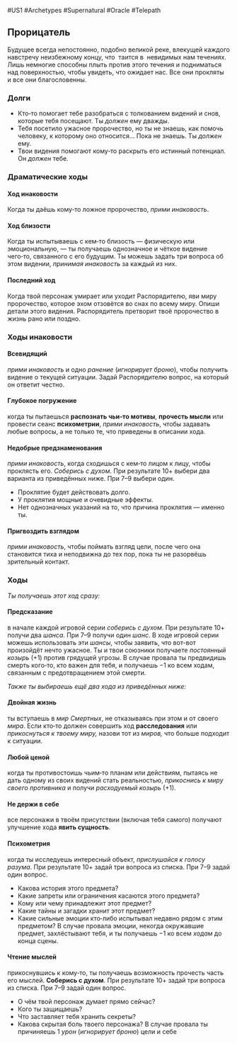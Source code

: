 #US1 #Archetypes #Supernatural #Oracle #Telepath 

## Прорицатель
Будущее всегда непостоянно, подобно великой реке, влекущей каждого навстречу неизбежному концу, что  таится в  невидимых нам течениях. Лишь немногие способны плыть против этого течения и подниматься над поверхностью, чтобы увидеть, что ожидает нас. Все они прокляты и все они благословенны.

### Долги
- Кто‑то помогает тебе разобраться с толкованием видений и снов, которые тебя посещают. Ты *должен* ему дважды. 
- Тебя посетило ужасное пророчество, но ты не знаешь, как помочь человеку, к которому оно относится… Пока не знаешь. Ты *должен* ему. 
- Твои видения помогают кому‑то раскрыть его истинный потенциал. Он *должен* тебе.

### Драматические ходы
#### Ход инаковости 
Когда ты даёшь кому‑то ложное пророчество, *прими инаковость*.

#### Ход близости
Когда ты испытываешь с  кем‑то  близость  — физическую или  эмоциональную, — ты получаешь однозначное и чёткое видение чего‑то, связанного с его будущим. Ты можешь задать три вопроса об этом видении, *принимая инаковость* за каждый из них.

#### Последний ход
Когда твой персонаж умирает или уходит Распорядителю, яви миру пророчество, которое эхом отзовётся во снах по всему миру. Опиши детали этого видения. Распорядитель претворит твоё пророчество в жизнь рано или поздно.


### Ходы инаковости

#### Всевидящий
*прими инаковость* и одно *ранение* (*игнорирует броню*), чтобы получить видение о текущей ситуации. Задай Распорядителю вопрос, на который он ответит честно. 

#### Глубокое погружение
когда ты пытаешься **распознать чьи‑то мотивы**, **прочесть мысли** или провести сеанс **психометрии**, *прими инаковость*, чтобы задавать любые вопросы, а не только те, что приведены в описании хода. 

#### Недобрые предзнаменования
*прими инаковость*, когда сходишься с кем‑то лицом к лицу, чтобы проклясть его. *Соберись с духом*. При результате 10+ выбери два варианта из приведённых ниже. При 7–9 выбери один. 
- Проклятие будет действовать долго. 
- У проклятия мощные и очевидные эффекты. 
- Нет однозначных указаний на то, что причина проклятия — именно ты. 

#### Пригвоздить взглядом
*прими инаковость*, чтобы поймать взгляд цели, после чего она становится тиха и неподвижна до тех пор, пока ты не разорвёшь зрительный контакт.


### Ходы
*Ты получаешь этот ход сразу:* 
#### Предсказание
в начале каждой игровой серии *соберись с духом*. При результате 10+ получи два *шанса*. При 7–9 получи один *шанс*. В ходе игровой серии можешь использовать эти *шансы*, чтобы заявить, что вот-вот произойдёт нечто ужасное. Ты и твои союзники получаете *постоянный козырь* (+1) против грядущей угрозы. В случае провала ты предвидишь смерть кого‑то, кто важен для тебя, и получаешь −1 ко всем ходам, связанным с предотвращением этой смерти. 

*Также ты выбираешь ещё два хода из приведённых ниже:* 
#### Двойная жизнь
ты вступаешь в *мир Смертных*, не отказываясь при этом и от своего *мира*. Если кто‑то должен совершить ход **расследования** или *прикоснуться к твоему миру,* назови тот из *миров,* что больше подходит к ситуации. 

#### Любой ценой
когда ты противостоишь чьим‑то планам или действиям, пытаясь не дать одному из своих видений стать реальностью, *прикоснись к миру своего противника* и получи *расходуемый козырь* (+1). 

#### Не держи в себе
все персонажи в твоём присутствии (включая тебя самого) получают улучшение хода **явить сущность**. 

#### Психометрия
когда ты исследуешь интересный объект, *прислушайся к голосу разума*. При результате 10+ задай три вопроса из списка. При 7–9 задай один вопрос. 
- Какова история этого предмета? 
- Какие запреты или ограничения касаются этого предмета? 
- Кому или чему принадлежит этот предмет? 
- Какие тайны и загадки хранит этот предмет? 
- Какие сильные эмоции кто‑либо испытывал недавно рядом с этим предметом? 
В случае провала эмоции, некогда окружавшие предмет, захлёстывают тебя, и ты получаешь −1 ко всем *ходам* до конца сцены. 

#### Чтение мыслей
прикоснувшись к кому‑то, ты получаешь возможность прочесть часть его мыслей. **Соберись с духом**. При результате 10+ задай три вопроса из списка. При 7–9 задай один вопрос. 
- О чём твой персонаж думает прямо сейчас? 
- Кого ты защищаешь? 
- Что заставляет тебя хранить секреты? 
- Какова скрытая боль твоего персонажа?
В случае провала ты причиняешь 1 *урон* (*игнорирует броню*) цели и себе